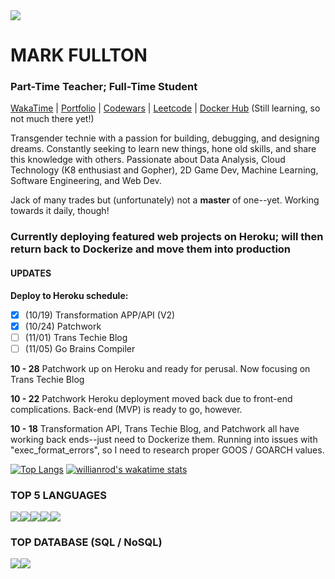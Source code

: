 <img src="https://github.com/themarkfullton/portfolio/blob/master/public/images/adventureBanner.png?raw=true">

# MARK FULLTON

### Part-Time Teacher; Full-Time Student
            
[WakaTime](https://wakatime.com/@themarkfullton) | [Portfolio](https://themarkfullton.github.io/vue-portfolio/) | [Codewars](https://www.codewars.com/users/Duskconductor) | [Leetcode](https://leetcode.com/duskconductor/) | [Docker Hub](https://hub.docker.com/u/duskconductor) (Still learning, so not much there yet!)


Transgender technie with a passion for building, debugging, and designing dreams. Constantly seeking to learn new things, hone old skills, and share this knowledge with others. Passionate about Data Analysis, Cloud Technology (K8 enthusiast and Gopher), 2D Game Dev, Machine Learning, Software Engineering, and Web Dev.

Jack of many trades but (unfortunately) not a __master__ of one--yet. Working towards it daily, though! 

### Currently deploying featured web projects on Heroku; will then return back to Dockerize and move them into production

#### UPDATES

**Deploy to Heroku schedule:**
- [x] (10/19) Transformation APP/API (V2)
- [x] (10/24) Patchwork
- [ ] (11/01) Trans Techie Blog
- [ ] (11/05) Go Brains Compiler

**10 - 28** Patchwork up on Heroku and ready for perusal. Now focusing on Trans Techie Blog

**10 - 22** Patchwork Heroku deployment moved back due to front-end complications. Back-end (MVP) is ready to go, however.

**10 - 18** Transformation API, Trans Techie Blog, and Patchwork all have working back ends--just need to Dockerize them. Running into issues with "exec_format_errors", so I need to research proper GOOS / GOARCH values.


[![Top Langs](https://github-readme-stats.vercel.app/api/top-langs/?username=themarkfullton&langs_count=8&hide=handlebars,css,html&count_private=true&layout=compact)](https://github.com/anuraghazra/github-readme-stats) [![willianrod's wakatime stats](https://github-readme-stats.vercel.app/api/wakatime?username=themarkfullton)](https://github.com/anuraghazra/github-readme-stats)



### TOP 5 LANGUAGES 

<img src="https://img.shields.io/badge/javascript%20-%23323330.svg?&style=for-the-badge&logo=javascript&logoColor=%23F7DF1E" /><img src="https://img.shields.io/badge/python%20-%2314354C.svg?&style=for-the-badge&logo=python&logoColor=white" /><img src="https://img.shields.io/badge/go-%2300ADD8.svg?&style=for-the-badge&logo=go&logoColor=white" /><img src="https://img.shields.io/badge/java-%23ED8B00.svg?&style=for-the-badge&logo=java&logoColor=white" /><img src="https://img.shields.io/badge/c++%20-%2300599C.svg?&style=for-the-badge&logo=c%2B%2B&logoColor=white" />

### TOP DATABASE (SQL / NoSQL)

<img src="https://img.shields.io/badge/postgres-%23316192.svg?&style=for-the-badge&logo=postgresql&logoColor=white" /><img src="https://img.shields.io/badge/MongoDB-%234ea94b.svg?&style=for-the-badge&logo=mongodb&logoColor=white" />
